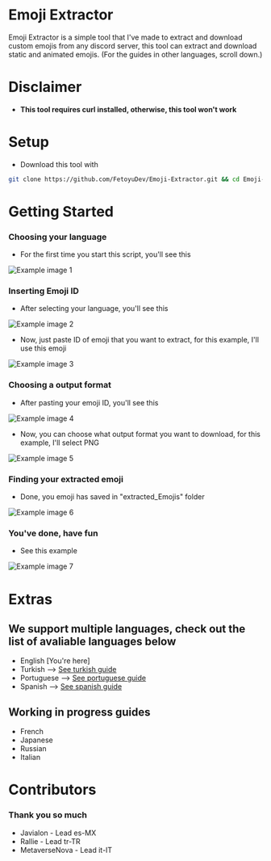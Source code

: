 # Emoji Extractor
Emoji Extractor is a simple tool that I've made to extract and download custom emojis from any discord server, this tool can extract and download static and animated emojis. (For the guides in other languages, scroll down.)

# Disclaimer
- **This tool requires curl installed, otherwise, this tool won't work**

# Setup
- Download this tool with
```bash
git clone https://github.com/FetoyuDev/Emoji-Extractor.git && cd Emoji-Extractor && sudo chmod +X init.sh && sh init.sh
```

# Getting Started
### Choosing your language
- For the first time you start this script, you'll see this

![Example image 1](https://cdn.discordapp.com/attachments/1315079883944099840/1315107617290588200/image.png?ex=675634e9&is=6754e369&hm=6c9df840ffd3b86cebec82184f2a2e17a4c57fd8b87bb542933888e15312fee4&)

### Inserting Emoji ID
- After selecting your language, you'll see this

![Example image 2](https://cdn.discordapp.com/attachments/1315079883944099840/1315111771509358672/image.png?ex=675638c7&is=6754e747&hm=fd703c17a59b95449dc50c591888bd18a77bedbb3b6bc84591063cb37d6fcff2&)

- Now, just paste ID of emoji that you want to extract, for this example, I'll use this emoji

![Example image 3](https://cdn.discordapp.com/attachments/1315079883944099840/1315113269056376842/image.png?ex=67563a2c&is=6754e8ac&hm=84b51cfd5e6ab49052f28d272fb4bd0d1c5d15e96d416e56fda9e79de9dec562&)

### Choosing a output format
- After pasting your emoji ID, you'll see this

![Example image 4](https://cdn.discordapp.com/attachments/1315079883944099840/1315113781612777673/image.png?ex=67563aa7&is=6754e927&hm=6483f9f52b72a7a35749ea62c84c4eec01165812d717704969ec7a8096d9cfa0&)

- Now, you can choose what output format you want to download, for this example, I'll select PNG

![Example image 5](https://cdn.discordapp.com/attachments/1315079883944099840/1315115355760496650/image.png?ex=67563c1e&is=6754ea9e&hm=6fb332e1e3c2ffe4551e607fa67bd5bdb97db0411d2953c58d5e2c85939d4ae7&)

### Finding your extracted emoji
- Done, you emoji has saved in "extracted_Emojis" folder

![Example image 6](https://cdn.discordapp.com/attachments/1315079883944099840/1315115086473596928/image.png?ex=67563bde&is=6754ea5e&hm=49ff77c593ba5c80a857364d7ae7edf443f1a8a4f54b7b776b0bbdc15251c8f8&)

### You've done, have fun
- See this example

![Example image 7](https://cdn.discordapp.com/attachments/1315079883944099840/1315115915461005344/extracted_857803527422083094.png?ex=67563ca3&is=6754eb23&hm=cdfe278ef9d71fe3fecdad4203f5f546bfbe177124d56fd67636be633fb37cce&)

# Extras
## We support multiple languages, check out the list of avaliable languages below
- English [You're here]
- Turkish --> [See turkish guide](https://github.com/FetoyuDev/Emoji-Extractor/blob/main/README-TR.md)
- Portuguese --> [See portuguese guide](https://github.com/FetoyuDev/Emoji-Extractor/blob/main/README-PT.md)
- Spanish --> [See spanish guide](https://github.com/FetoyuDev/Emoji-Extractor/blob/main/README-ES.md)

## Working in progress guides
- French
- Japanese
- Russian
- Italian

# Contributors
### Thank you so much
- Javialon - Lead es-MX
- Rallie - Lead tr-TR
- MetaverseNova - Lead it-IT